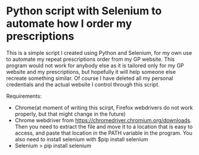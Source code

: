 # Python script with Selenium to automate how I order my prescriptions 

This is a simple script I created using Python and Selenium, for my own use to automate my repeat prescriptions order from my GP website.
This program would not work for anybody else as it is tailored only for my GP website and my prescriptions, but hopefully it will help someone else recreate something similar.
Of course I have deleted all my personal credentials and the actual website I control through this script.


Requirements:
* Chrome(at moment of writing this scirpt, Firefox webdrivers do not work properly, but that might change in the future)
* Chrome webdriver from https://chromedriver.chromium.org/downloads. 
    Then you need to extract the file and move it to a location that is easy to access, 
    and paste that location in the PATH variable in the program. You also need to install selenium with $pip install selenium  
* Selenium > pip install selenium


